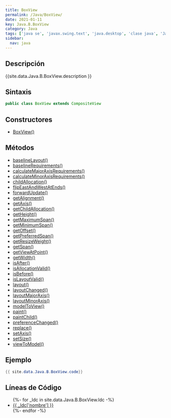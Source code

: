 ```yaml
---
title: BoxView
permalink: /Java/BoxView/
date: 2021-01-11
key: Java.B.BoxView
category: Java
tags: ['java se', 'javax.swing.text', 'java.desktop', 'clase java', 'Java 1.0']
sidebar: 
  nav: java
---
```


## Descripción
{{site.data.Java.B.BoxView.description }}

## Sintaxis
~~~java
public class BoxView extends CompositeView
~~~

## Constructores
* [BoxView()](/Java/BoxView/BoxView/)

## Métodos
* [baselineLayout()](/Java/BoxView/baselineLayout/)
* [baselineRequirements()](/Java/BoxView/baselineRequirements/)
* [calculateMajorAxisRequirements()](/Java/BoxView/calculateMajorAxisRequirements/)
* [calculateMinorAxisRequirements()](/Java/BoxView/calculateMinorAxisRequirements/)
* [childAllocation()](/Java/BoxView/childAllocation/)
* [flipEastAndWestAtEnds()](/Java/BoxView/flipEastAndWestAtEnds/)
* [forwardUpdate()](/Java/BoxView/forwardUpdate/)
* [getAlignment()](/Java/BoxView/getAlignment/)
* [getAxis()](/Java/BoxView/getAxis/)
* [getChildAllocation()](/Java/BoxView/getChildAllocation/)
* [getHeight()](/Java/BoxView/getHeight/)
* [getMaximumSpan()](/Java/BoxView/getMaximumSpan/)
* [getMinimumSpan()](/Java/BoxView/getMinimumSpan/)
* [getOffset()](/Java/BoxView/getOffset/)
* [getPreferredSpan()](/Java/BoxView/getPreferredSpan/)
* [getResizeWeight()](/Java/BoxView/getResizeWeight/)
* [getSpan()](/Java/BoxView/getSpan/)
* [getViewAtPoint()](/Java/BoxView/getViewAtPoint/)
* [getWidth()](/Java/BoxView/getWidth/)
* [isAfter()](/Java/BoxView/isAfter/)
* [isAllocationValid()](/Java/BoxView/isAllocationValid/)
* [isBefore()](/Java/BoxView/isBefore/)
* [isLayoutValid()](/Java/BoxView/isLayoutValid/)
* [layout()](/Java/BoxView/layout/)
* [layoutChanged()](/Java/BoxView/layoutChanged/)
* [layoutMajorAxis()](/Java/BoxView/layoutMajorAxis/)
* [layoutMinorAxis()](/Java/BoxView/layoutMinorAxis/)
* [modelToView()](/Java/BoxView/modelToView/)
* [paint()](/Java/BoxView/paint/)
* [paintChild()](/Java/BoxView/paintChild/)
* [preferenceChanged()](/Java/BoxView/preferenceChanged/)
* [replace()](/Java/BoxView/replace/)
* [setAxis()](/Java/BoxView/setAxis/)
* [setSize()](/Java/BoxView/setSize/)
* [viewToModel()](/Java/BoxView/viewToModel/)

## Ejemplo
~~~java
{{ site.data.Java.B.BoxView.code}}
~~~

## Líneas de Código
<ul>
{%- for _ldc in site.data.Java.B.BoxView.ldc -%}
   <li>
       <a href="{{_ldc['url'] }}">{{ _ldc['nombre'] }}</a>
   </li>
{%- endfor -%}
</ul>

